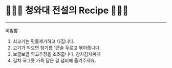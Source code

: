 # 👨🏻‍🍳 청와대 전설의 Recipe 👩🏻‍🍳
---

비빔밥
1. 쇠고기는 핏물제거하고 다집니다.
2. 고기가 익으면 참기름 1큰술 두르고 볶아줍니다.
3. 보글보글 약고추장을 조려줍니다.
참치김치찌개
1. 김치 국그릇 가득 담은 걸 냄비에 옮겨주세요.